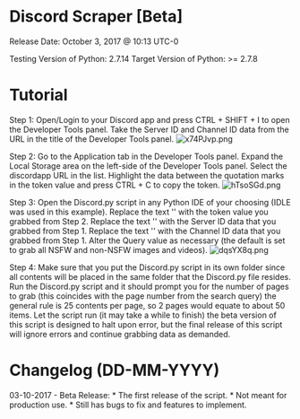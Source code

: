 # Discord Scraper [Beta]

Release Date: October 3, 2017 @ 10:13 UTC-0

Testing Version of Python: 2.7.14
Target Version of Python: >= 2.7.8

# Tutorial

Step 1:
Open/Login to your Discord app and press CTRL + SHIFT + I to open the Developer Tools panel.
Take the Server ID and Channel ID data from the URL in the title of the Developer Tools panel.
![x74PJvp.png](https://i.imgur.com/x74PJvp.png "Step 1")

Step 2:
Go to the Application tab in the Developer Tools panel.
Expand the Local Storage area on the left-side of the Developer Tools panel.
Select the discordapp URL in the list.
Highlight the data between the quotation marks in the token value and press CTRL + C to copy the token.
![hTsoSGd.png](https://i.imgur.com/hTsoSGd.png "Step 2")

Step 3:
Open the Discord.py script in any Python IDE of your choosing (IDLE was used in this example).
Replace the text '<TOKEN>' with the token value you grabbed from Step 2.
Replace the text '<SERVERID>' with the Server ID data that you grabbed from Step 1.
Replace the text '<CHANNELID>' with the Channel ID data that you grabbed from Step 1.
Alter the Query value as necessary (the default is set to grab all NSFW and non-NSFW images and videos).
![dqsYX8q.png](https://i.imgur.com/dqsYX8q.png "Step 3")

Step 4:
Make sure that you put the Discord.py script in its own folder since all contents will be placed in the same folder that the Discord.py file resides.
Run the Discord.py script and it should prompt you for the number of pages to grab (this coincides with the page number from the search query) the general rule is 25 contents per page, so 2 pages would equate to about 50 items.
Let the script run (it may take a while to finish) the beta version of this script is designed to halt upon error, but the final release of this script will ignore errors and continue grabbing data as demanded.

# Changelog (DD-MM-YYYY)

03-10-2017 - Beta Release:
	* The first release of the script.
	* Not meant for production use.
	* Still has bugs to fix and features to implement.